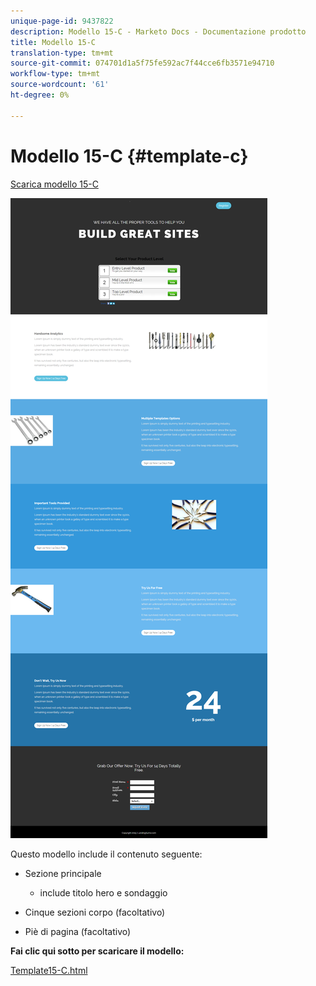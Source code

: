 ```yaml
---
unique-page-id: 9437822
description: Modello 15-C - Marketo Docs - Documentazione prodotto
title: Modello 15-C
translation-type: tm+mt
source-git-commit: 074701d1a5f75fe592ac7f44cce6fb3571e94710
workflow-type: tm+mt
source-wordcount: '61'
ht-degree: 0%

---
```



# Modello 15-C {#template-c}

[Scarica modello 15-C](https://docs.marketo.com/download/attachments/9437822/template-15c.html?version=1&amp;modificationdate=1438980471000&amp;api=v2)

![](assets/image2015-8-13-13-3a40-3a23.png)

Questo modello include il contenuto seguente:

* Sezione principale

   * include titolo hero e sondaggio

* Cinque sezioni corpo (facoltativo)
* Piè di pagina (facoltativo)

**Fai clic qui sotto per scaricare il modello:**

[Template15-C.html](https://docs.marketo.com/download/attachments/9437822/template-15c.html?version=1&amp;modificationdate=1438980471000&amp;api=v2)
